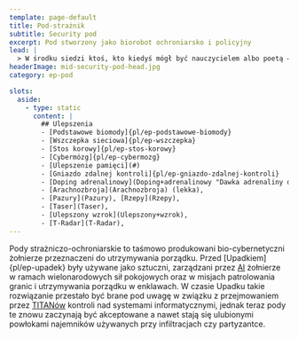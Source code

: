 ```yaml
---
template: page-default
title: Pod-strażnik
subtitle: Security pod
excerpt: Pod stworzony jako biorobot ochroniarsko i policyjny
lead: |
  > W środku siedzi ktoś, kto kiedyś mógł być nauczycielem albo poetą — ale to nie ma znaczenia, kiedy stoisz przed nim w korytarzu. Ludzie widzą tylko pancerz, broń i milczenie.
headerImage: mid-security-pod-head.jpg
category: ep-pod

slots:
  aside:
    - type: static
      content: |
        ## Ulepszenia
        - [Podstawowe biomody]{pl/ep-podstawowe-biomody}
        - [Wszczepka sieciowa]{pl/ep-wszczepka}
        - [Stos korowy]{pl/ep-stos-korowy}
        - [Cybermózg]{pl/ep-cybermozg}
        - [Ulepszenie pamięci](#)
        - [Gniazdo zdalnej kontroli]{pl/ep-gniazdo-zdalnej-kontroli}
        - [Doping adrenalinowy](Doping+adrenalinowy "Dawka adrenaliny dla szybkości i agresji."), 
        - [Arachnozbroja](Arachnozbroja) (lekka), 
        - [Pazury](Pazury), [Rzepy](Rzepy), 
        - [Taser](Taser), 
        - [Ulepszony wzrok](Ulepszony+wzrok), 
        - [T-Radar](T-Radar), 
---
```

Pody strażniczo-ochroniarskie to taśmowo produkowani bio-cybernetyczni żołnierze przeznaczeni do utrzymywania porządku. Przed [Upadkiem]{pl/ep-upadek} były używane jako sztuczni, zarządzani przez [AI](./Encyklopedia/Sztuczna-inteligencja.md) żołnierze w ramach wielonarodowych sił pokojowych oraz w misjach patrolowania granic i utrzymywania porządku w enklawach. W czasie Upadku takie rozwiązanie przestało być brane pod uwagę w związku z przejmowaniem przez [TITANów](#) kontroli nad systemami informatycznymi, jednak teraz pody te znowu zaczynają być akceptowane a nawet stają się ulubionymi powłokami najemników używanych przy infiltracjach czy partyzantce.
